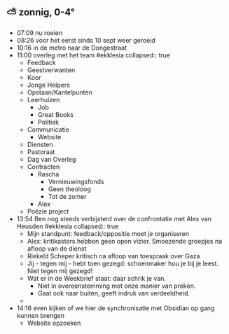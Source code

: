 ##  ⛅ zonnig, 0-4°
- 07:09 nu roeien
- 08:26 voor het eerst sinds 10 sept weer geroeid
- 10:16 in de metro naar de Dongestraat
- 11:00 overleg met het team #ekklesia
  collapsed:: true
	- Feedback
	- Geestverwanten
	- Koor
	- Jonge Helpers
	- Opstaan/Kantelpunten
	- Leerhuizen
		- Job
		- Great Books
		- Politiek
	- Communicatie
		- Website
	- Diensten
	- Pastoraat
	- Dag van Overleg
	- Contracten
		- Rascha
			- Vernieuwingsfonds
			- Geen theoloog
			- Tot de zomer
		- Alex
	- Poëzie project
- 13:54 Ben nog steeds verbijsterd over de confrontatie met Alex van Heusden #ekklesia
  collapsed:: true
	- Mijn standpunt: feedback/oppositie moet je organiseren
	- Alex: kritikasters hebben geen open vizier. Smoezende groepjes na afloop van de dienst
	- Riekeld Scheper kritisch na afloop van toespraak over Gaza
	- Jij - tegen mij - hebt toen gezegd: schoenmaker hou je bij je leest. Niet tegen mij gezegd!
	- Wat er in de Weekbrief staat: daar schrik je van.
		- Niet in overeenstemming met onze manier van preken.
		- Gaat ook naar buiten, geeft indruk van verdeeldheid.
	-
- 14:16 even kijken of we hier de synchronisatie met Obsidian op gang kunnen brengen
	- Website opzoeken